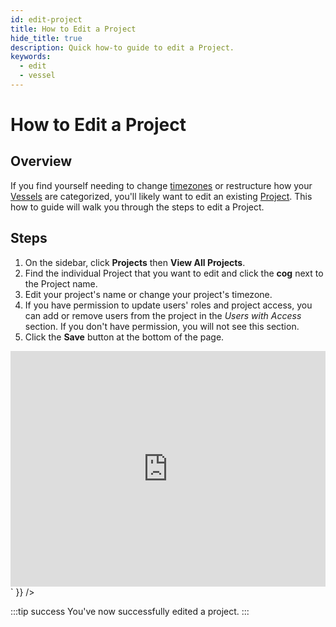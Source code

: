 ```yaml
---
id: edit-project
title: How to Edit a Project
hide_title: true
description: Quick how-to guide to edit a Project.
keywords:
  - edit
  - vessel
---
```


# How to Edit a Project

## Overview

If you find yourself needing to change [timezones](../../reference/other-functions/timestamps-and-timezones.md) or restructure how your [Vessels](../../reference/vessels.md) are categorized, you'll likely want to edit an existing [Project](../../reference/projects.md). This how to guide will walk you through the steps to edit a Project.

## Steps

1. On the sidebar, click **Projects** then **View All Projects**.
2. Find the individual Project that you want to edit and click the **cog** next to the Project name.
3. Edit your project's name or change your project's timezone.
4. If you have permission to update users' roles and project access, you can add or remove users from the project in the *Users with Access* section. If you don't have permission, you will not see this section.
5. Click the **Save** button at the bottom of the page.

<div dangerouslySetInnerHTML={{ __html: `<div style="position: relative; padding-bottom: calc(66.66666666666666% + 41px); height: 0;"><iframe src="https://demo.arcade.software/sxsmZ3PzPR948g3IipsQ?embed" frameborder="0" loading="lazy" webkitallowfullscreen mozallowfullscreen allowfullscreen style="position: absolute; top: 0; left: 0; width: 100%; height: 100%;color-scheme: light;" title="How to Edit a Project"></iframe></div>` }} />



:::tip success
You've now successfully edited a project.
:::